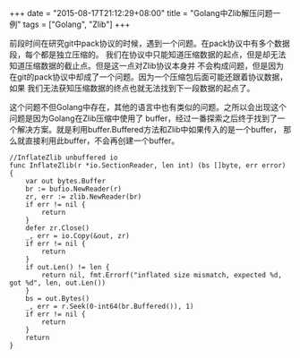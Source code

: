 +++
date = "2015-08-17T21:12:29+08:00"
title = "Golang中Zlib解压问题一例"
tags = ["Golang", "Zlib"]
+++

前段时间在研究git中pack协议的时候，遇到一个问题。在pack协议中有多个数据段，每个都是独立压缩的。
我们在协议中只能知道压缩数据的起点，但是却无法知道压缩数据的截止点。但是这一点对Zlib协议本身并
不会构成问题，但是因为在git的pack协议中却成了一个问题。因为一个压缩包后面可能还跟着协议数据，如果
我们无法获知压缩数据的终点也就无法找到下一段数据的起点了。

这个问题不但Golang中存在，其他的语言中也有类似的问题。之所以会出现这个问题是因为Golang在Zlib压缩中使用了
buffer，经过一番探索之后终于找到了一个解决方案。就是利用buffer.Buffered方法和Zlib中如果传入的是一个buffer，
那么就直接利用此buffer，不会再创建一个buffer。

~~~
//InflateZlib unbuffered io
func InflateZlib(r *io.SectionReader, len int) (bs []byte, err error) {
	var out bytes.Buffer
	br := bufio.NewReader(r)
	zr, err := zlib.NewReader(br)
	if err != nil {
		return
	}
	defer zr.Close()
	_, err = io.Copy(&out, zr)
	if err != nil {
		return
	}
	if out.Len() != len {
		return nil, fmt.Errorf("inflated size mismatch, expected %d, got %d", len, out.Len())
	}
	bs = out.Bytes()
	_, err = r.Seek(0-int64(br.Buffered()), 1)
	if err != nil {
		return
	}
	return
}
~~~



